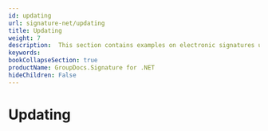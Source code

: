 ```yaml
---
id: updating
url: signature-net/updating
title: Updating
weight: 7
description:  This section contains examples on electronic signatures updates using extended options with GroupDocs.Signature API.
keywords: 
bookCollapseSection: true
productName: GroupDocs.Signature for .NET
hideChildren: False
---
```


# Updating
